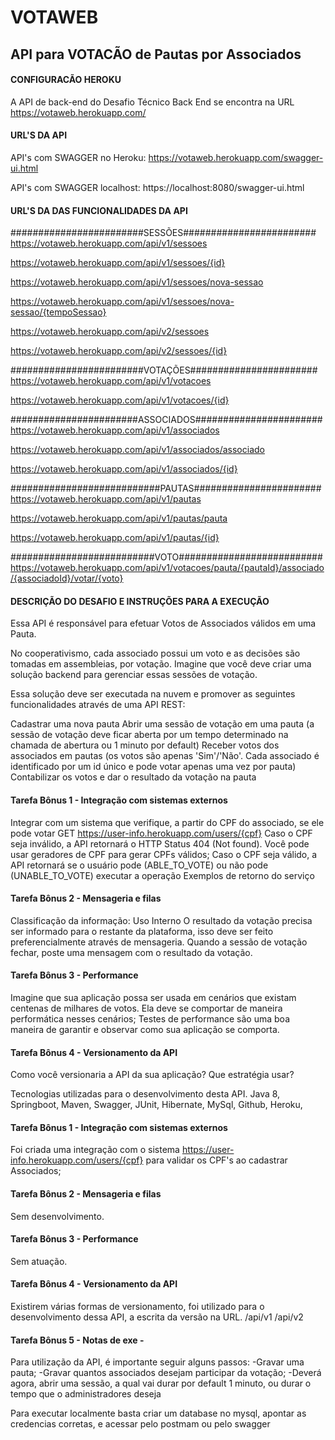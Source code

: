 # VOTAWEB

## API para VOTACÃO de Pautas por Associados

#### CONFIGURACÃO HEROKU
A API de back-end do Desafio Técnico Back End
se encontra na URL https://votaweb.herokuapp.com/

#### URL'S DA API
API's com SWAGGER no Heroku: https://votaweb.herokuapp.com/swagger-ui.html

API's com SWAGGER localhost: https://localhost:8080/swagger-ui.html

#### URL'S DA DAS FUNCIONALIDADES DA API
########################SESSÕES########################
https://votaweb.herokuapp.com/api/v1/sessoes 

https://votaweb.herokuapp.com/api/v1/sessoes/{id} 

https://votaweb.herokuapp.com/api/v1/sessoes/nova-sessao 

https://votaweb.herokuapp.com/api/v1/sessoes/nova-sessao/{tempoSessao} 


https://votaweb.herokuapp.com/api/v2/sessoes 

https://votaweb.herokuapp.com/api/v2/sessoes/{id} 


########################VOTAÇÕES#######################
https://votaweb.herokuapp.com/api/v1/votacoes 

https://votaweb.herokuapp.com/api/v1/votacoes/{id} 


#######################ASSOCIADOS#######################
https://votaweb.herokuapp.com/api/v1/associados 

https://votaweb.herokuapp.com/api/v1/associados/associado 

https://votaweb.herokuapp.com/api/v1/associados/{id} 


###########################PAUTAS#######################
https://votaweb.herokuapp.com/api/v1/pautas 

https://votaweb.herokuapp.com/api/v1/pautas/pauta 

https://votaweb.herokuapp.com/api/v1/pautas/{id} 


##########################VOTO##########################
https://votaweb.herokuapp.com/api/v1/votacoes/pauta/{pautaId}/associado/{associadoId}/votar/{voto} 



#### DESCRIÇÃO DO DESAFIO E INSTRUÇÕES PARA A EXECUÇÃO 
Essa API é responsável para efetuar Votos de Associados válidos em uma Pauta.


No cooperativismo, cada associado possui um voto e as decisões são tomadas em assembleias, por votação. Imagine que você deve criar uma solução backend para gerenciar essas sessões de votação.

Essa solução deve ser executada na nuvem e promover as seguintes funcionalidades através de uma API REST:

Cadastrar uma nova pauta
Abrir uma sessão de votação em uma pauta (a sessão de votação deve ficar aberta por um tempo determinado na chamada de abertura ou 1 minuto por default)
Receber votos dos associados em pautas (os votos são apenas 'Sim'/'Não'. Cada associado é identificado por um id único e pode votar apenas uma vez por pauta)
Contabilizar os votos e dar o resultado da votação na pauta


#### Tarefa Bônus 1 - Integração com sistemas externos
Integrar com um sistema que verifique, a partir do CPF do associado, se ele pode votar
GET https://user-info.herokuapp.com/users/{cpf}
Caso o CPF seja inválido, a API retornará o HTTP Status 404 (Not found). Você pode usar geradores de CPF para gerar CPFs válidos;
Caso o CPF seja válido, a API retornará se o usuário pode (ABLE_TO_VOTE) ou não pode (UNABLE_TO_VOTE) executar a operação Exemplos de retorno do serviço


#### Tarefa Bônus 2 - Mensageria e filas
Classificação da informação: Uso Interno O resultado da votação precisa ser informado para o restante da plataforma, isso deve ser feito preferencialmente através de mensageria. Quando a sessão de votação fechar, poste uma mensagem com o resultado da votação.


#### Tarefa Bônus 3 - Performance
Imagine que sua aplicação possa ser usada em cenários que existam centenas de milhares de votos. Ela deve se comportar de maneira performática nesses cenários;
Testes de performance são uma boa maneira de garantir e observar como sua aplicação se comporta.


#### Tarefa Bônus 4 - Versionamento da API
Como você versionaria a API da sua aplicação? Que estratégia usar?

Tecnologias utilizadas para o desenvolvimento desta API.
Java 8, Springboot, Maven, Swagger, JUnit, Hibernate, MySql, Github, Heroku,

#### Tarefa Bônus 1 - Integração com sistemas externos
Foi criada uma integração com o sistema https://user-info.herokuapp.com/users/{cpf} para validar os CPF's ao cadastrar Associados;

#### Tarefa Bônus 2 - Mensageria e filas
Sem desenvolvimento.

#### Tarefa Bônus 3 - Performance
Sem atuação.

#### Tarefa Bônus 4 - Versionamento da API
Existirem várias formas de versionamento, foi utilizado para o desenvolvimento dessa API,
a escrita da versão na URL.
/api/v1
/api/v2


#### Tarefa Bônus 5 - Notas de exe - 
Para utilização da API, é importante seguir alguns passos:
-Gravar uma pauta;
-Gravar quantos associados desejam participar da votação;
-Deverá agora, abrir uma sessão, a qual vai durar por default 1 minuto, ou durar o tempo que o administradores deseja

Para executar localmente basta criar um database no mysql, apontar as credencias corretas, e acessar pelo postmam ou pelo swagger


